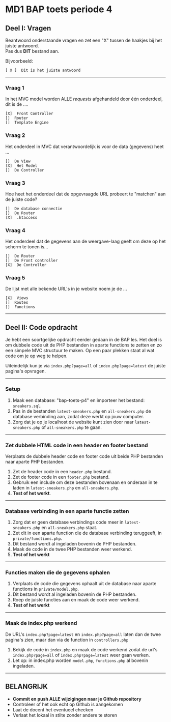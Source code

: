 # MD1 BAP toets periode 4

## Deel I: Vragen

Beantwoord onderstaande vragen en zet een "X" tussen de haakjes bij het juiste antwoord.  
Pas dus **DIT** bestand aan.  

Bijvoorbeeld:
```
[ X ]  Dit is het juiste antwoord
```
---
### Vraag 1
In het MVC model worden ALLE *requests* afgehandeld door één onderdeel, dit is de ....
```
[X]  Front Controller
[]  Router
[]  Template Engine
```

### Vraag 2
Het onderdeel in MVC dat verantwoordelijk is voor de data (gegevens) heet ...
```
[]  De View
[X]  Het Model
[]  De Controller
```

### Vraag 3
Hoe heet het onderdeel dat de opgevraagde URL probeert te "matchen" aan de juiste code?
```
[]  De database connectie
[]  De Router
[X]  .htaccess
```

### Vraag 4
Het onderdeel dat de gegevens aan de weergave-laag geeft om deze op het scherm te tonen is...
```
[]  De Router
[]  De Front controller
[X]  De Controller
```

### Vraag 5
De lijst met alle bekende URL's in je website noem je de ...
```
[X]  Views
[]  Routes
[]  Functions
```

---
## Deel II: Code opdracht
Je hebt een soortgelijke opdracht eerder gedaan in de BAP les. Het doel is om dubbele code uit de PHP bestanden in aparte functions te zetten en zo een simpele MVC structuur te maken.
Op een paar plekken staat al wat code om je op weg te helpen.  

Uiteindelijk kun je via `index.php?page=all` of `index.php?page=latest` de juiste pagina's opvragen.

---
### Setup
1. Maak een database: "bap-toets-p4" en importeer het bestand: `sneakers.sql`.
2. Pas in de bestanden `latest-sneakers.php` en `all-sneakers.php` de database verbinding aan, zodat deze werkt op jouw computer.
3. Zorg dat je op je localhost de website kunt zien door naar `latest-sneakers.php` of `all-sneakers.php` te gaan.

---
### Zet dubbele HTML code in een header en footer bestand
Verplaats de dubbele header code en footer code uit beide PHP bestanden naar aparte PHP bestanden.
1. Zet de header code in een `header.php` bestand.
2. Zet de footer code in een `footer.php` bestand.
3. Gebruik een include om deze bestanden bovenaan en onderaan in te laden in `latest-sneakers.php` en `all-sneakers.php`.
4. **Test of het werkt**.
---
### Database verbinding in een aparte functie zetten
1. Zorg dat er geen database verbindings code meer in `latest-sneakers.php` en `all-sneakers.php` staat.
2. Zet dit in een aparte function die de database verbinding teruggeeft, in `private/functions.php`.
3. Dit bestand wordt al ingeladen bovenin de PHP bestanden.
4. Maak de code in de twee PHP bestanden weer werkend.
5. **Test of het werkt**
---
### Functies maken die de gegevens ophalen
1. Verplaats de code die gegevens ophaalt uit de database naar aparte functions in `private/model.php`.
2. Dit bestand wordt al ingeladen bovenin de PHP bestanden.
3. Roep de juiste functies aan en maak de code weer werkend.
4. **Test of het werkt**
---
### Maak de index.php werkend
De URL's `index.php?page=latest` en `index.php?page=all` laten dan de twee pagina's zien, maar dan via de function in `controllers.php`
1. Bekijk de code in `index.php` en maak de code werkend zodat de url's `index.php?page=all` of `index.php?page=latest` weer gaan werken.
2. Let op: in index.php worden `model.php`, `functions.php` al bovenin ingeladen.
---

## BELANGRIJK
- **Commit en push ALLE wijzigingen naar je Github repository**
- Controleer of het ook echt op Github is aangekomen
- Laat de docent het eventueel checken
- Verlaat het lokaal in stilte zonder andere te storen
